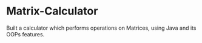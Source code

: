 # Matrix-Calculator
Built a calculator which performs operations on Matrices, using Java and its OOPs features.

